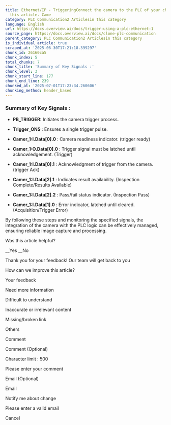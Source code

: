 ```yaml
---
title: Ethernet/IP - TriggeringConnect the camera to the PLC of your choice by following
  this article. Came
category: PLC Communication2 Articlesin this category
language: English
url: https://docs.overview.ai/docs/trigger-using-a-plc-ethernet-1
source_page: https://docs.overview.ai/docs/clone-plc-communication
parent_category: PLC Communication2 Articlesin this category
is_individual_article: true
scraped_at: '2025-06-30T17:21:18.399297'
chunk_id: 26160ca5
chunk_index: 5
total_chunks: 7
chunk_title: 'Summary of Key Signals :'
chunk_level: 3
chunk_start_line: 177
chunk_end_line: 239
chunked_at: '2025-07-01T17:23:34.260606'
chunking_method: header_based
---
```


### **Summary of Key Signals** :

  * **PB\_TRIGGER:** Initiates the camera trigger process.

  * **Trigger\_ONS** : Ensures a single trigger pulse.

  * **Camer\_1:I.Data\[0\].0** : Camera readiness indicator. \(trigger ready\)

  * **Camer\_1:O.Data\[0\].0** : Trigger signal must be latched until acknowledgement. \(Trigger\)

  * **Camer\_1:I.Data\[0\].1** : Acknowledgment of trigger from the camera. \(trigger Ack\)

  * **Camer\_1:I.Data\[2\].1** : Indicates result availability. \(Inspection Complete/Results Available\)

  * **Camer\_1:I.Data\[2\].2** : Pass/fail status indicator. \(Inspection Pass\)

  * **Camer\_1:I.Data\[1\].0** : Error indicator, latched until cleared. \(Acquisition/Trigger Error\)




By following these steps and monitoring the specified signals, the integration of the camera with the PLC logic can be effectively managed, ensuring reliable image capture and processing.

Was this article helpful?

__Yes __No

Thank you for your feedback\! Our team will get back to you

How can we improve this article?

Your feedback

Need more information

Difficult to understand

Inaccurate or irrelevant content

Missing/broken link

Others

Comment

Comment \(Optional\)

Character limit : 500

Please enter your comment

Email \(Optional\)

Email

Notify me about change  


Please enter a valid email

Cancel
